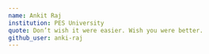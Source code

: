 ```yaml
---
name: Ankit Raj
institution: PES University
quote: Don’t wish it were easier. Wish you were better.
github_user: anki-raj
---
```

